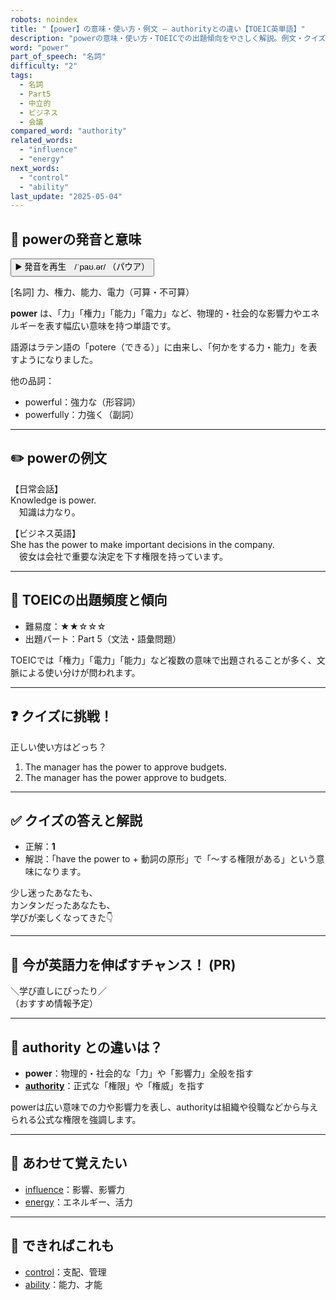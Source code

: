 ```yaml
---
robots: noindex
title: "【power】の意味・使い方・例文 ― authorityとの違い【TOEIC英単語】"
description: "powerの意味・使い方・TOEICでの出題傾向をやさしく解説。例文・クイズ付きでauthorityとの違いもわかりやすく学べます。"
word: "power"
part_of_speech: "名詞"
difficulty: "2"
tags:
  - 名詞
  - Part5
  - 中立的
  - ビジネス
  - 会議
compared_word: "authority"
related_words:
  - "influence"
  - "energy"
next_words:
  - "control"
  - "ability"
last_update: "2025-05-04"
---
```


## 🔰 powerの発音と意味

<button class="play-audio" onclick="playTTS('power')">
  <span class="play-audio-main">
    ▶️ 発音を再生　/ˈpaʊ.ər/
  </span>
  <span class="play-audio-sub">
    （パウア）
  </span>
</button>

[名詞] 力、権力、能力、電力（可算・不可算）

**power** は、「力」「権力」「能力」「電力」など、物理的・社会的な影響力やエネルギーを表す幅広い意味を持つ単語です。

語源はラテン語の「potere（できる）」に由来し、「何かをする力・能力」を表すようになりました。

他の品詞：  
- powerful：強力な（形容詞）
- powerfully：力強く（副詞）

---

## ✏️ powerの例文

【日常会話】  
Knowledge is power.  
　知識は力なり。

【ビジネス英語】  
She has the power to make important decisions in the company.  
　彼女は会社で重要な決定を下す権限を持っています。

---

## 🎯 TOEICの出題頻度と傾向

- 難易度：★★☆☆☆
- 出題パート：Part 5（文法・語彙問題）

TOEICでは「権力」「電力」「能力」など複数の意味で出題されることが多く、文脈による使い分けが問われます。

---

## ❓ クイズに挑戦！

正しい使い方はどっち？

1. The manager has the power to approve budgets.  
2. The manager has the power approve to budgets.

---

## ✅ クイズの答えと解説

- 正解：**1**
- 解説：「have the power to + 動詞の原形」で「～する権限がある」という意味になります。

少し迷ったあなたも、  
カンタンだったあなたも、  
学びが楽しくなってきた👇️

---

## 🚀 今が英語力を伸ばすチャンス！ (PR)

<div class="info-center">
＼学び直しにぴったり／<br>  
（おすすめ情報予定）
</div>

---

## 🤔  authority との違いは？

- **power**：物理的・社会的な「力」や「影響力」全般を指す
- **[authority](/word/authority)**：正式な「権限」や「権威」を指す

powerは広い意味での力や影響力を表し、authorityは組織や役職などから与えられる公式な権限を強調します。

---

## 🧩 あわせて覚えたい

- [influence](/word/influence)：影響、影響力
- [energy](/word/energy)：エネルギー、活力

---

## 📖 できればこれも

- [control](/word/control)：支配、管理
- [ability](/word/ability)：能力、才能

<!-- cvid: aid43_bid41 -->
